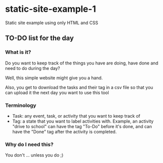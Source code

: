 # static-site-example-1
Static site example using only HTML and CSS

## TO-DO list for the day

### What is it?

Do you want to keep track of the things you have are doing, have done and need to do during
the day?

Well, this simple website might give you a hand.

Also, you get to download the tasks and their tag in a csv file so that you can upload it
the next day you want to use this tool

### Terminology

- Task: any event, task, or activity that you want to keep track of
- Tag: a state that you want to label activities with. Example, an activity "drive to school"
can have the tag "To-Do" before it's done, and can have the "Done" tag after the activity is
completed.

### Why do I need this?

You don't ... unless you do ;)
